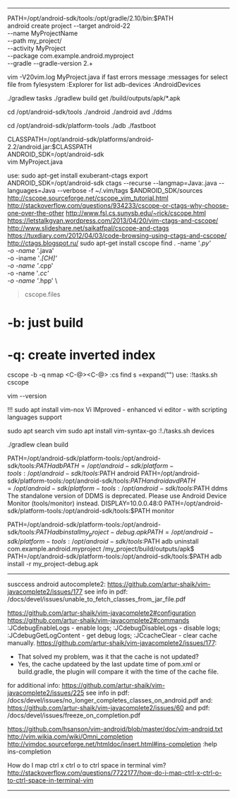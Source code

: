 -----------------------------------------------------------------------------------------------------

PATH=/opt/android-sdk/tools:/opt/gradle/2.10/bin:$PATH \
  android create project --target android-22 \
                         --name MyProjectName \
                         --path my_project/ \
                         --activity MyProject \
                         --package com.example.android.myproject \
                         --gradle --gradle-version 2.+

vim -V20vim.log MyProject.java
if fast errors message
:messages
for select file from fylesystem
:Explorer
for list adb-devices
:AndroidDevices

./gradlew tasks
./gradlew build
get /build/outputs/apk/*.apk

cd /opt/android-sdk/tools
./android
./android avd
./ddms

cd /opt/android-sdk/platform-tools
./adb
./fastboot

CLASSPATH=/opt/android-sdk/platforms/android-2.2/android.jar:$CLASSPATH \
ANDROID_SDK=/opt/android-sdk \
        vim MyProject.java

use:
sudo apt-get install exuberant-ctags
export ANDROID_SDK=/opt/android-sdk
ctags --recurse --langmap=Java:.java --languages=Java --verbose -f ~/.vim/tags $ANDROID_SDK/sources
http://cscope.sourceforge.net/cscope_vim_tutorial.html
http://stackoverflow.com/questions/934233/cscope-or-ctags-why-choose-one-over-the-other
http://www.fsl.cs.sunysb.edu/~rick/cscope.html
https://letstalkgyan.wordpress.com/2013/04/20/vim-ctags-and-cscope/
http://www.slideshare.net/saikatfpal/cscope-and-ctags
https://tuxdiary.com/2012/04/03/code-browsing-using-ctags-and-cscope/
http://ctags.blogspot.ru/
sudo apt-get install cscope
find . -name '*.py' \
-o -name '*.java' \
-o -iname '*.[CH]' \
-o -name '*.cpp' \
-o -name '*.cc' \
-o -name '*.hpp'  \
> cscope.files
# -b: just build
# -q: create inverted index
cscope -b -q
nmap <C-@><C-@> :cs find s <C-R>=expand("<cword>")<CR><CR>
use:
:!tasks.sh cscope

vim --version

!!!
sudo apt install vim-nox
  Vi IMproved - enhanced vi editor - with scripting languages support

sudo apt search vim
sudo apt install vim-syntax-go
:!./tasks.sh devices

./gradlew clean build

PATH=/opt/android-sdk/platform-tools:/opt/android-sdk/tools:$PATH adb
PATH=/opt/android-sdk/platform-tools:/opt/android-sdk/tools:$PATH android
PATH=/opt/android-sdk/platform-tools:/opt/android-sdk/tools:$PATH android avd
PATH=/opt/android-sdk/platform-tools:/opt/android-sdk/tools:$PATH ddms
The standalone version of DDMS is deprecated.
Please use Android Device Monitor (tools/monitor) instead.
DISPLAY=10.0.0.48:0 PATH=/opt/android-sdk/platform-tools:/opt/android-sdk/tools:$PATH monitor

PATH=/opt/android-sdk/platform-tools:/opt/android-sdk/tools:$PATH adb install my_project-debug.apk
PATH=/opt/android-sdk/platform-tools:/opt/android-sdk/tools:$PATH adb uninstall com.example.android.myproject
/my_project/build/outputs/apk$ PATH=/opt/android-sdk/platform-tools:/opt/android-sdk/tools:$PATH adb install -r my_project-debug.apk

-----------------------------------------------------------------------------------------------------

susccess android autocomplete2: https://github.com/artur-shaik/vim-javacomplete2/issues/177
see info in pdf: /docs/devel/issues/unable_to_fetch_classes_from_jar_file.pdf

https://github.com/artur-shaik/vim-javacomplete2#configuration
https://github.com/artur-shaik/vim-javacomplete2#commands
:JCdebugEnableLogs     - enable logs;
  :JCdebugDisableLogs  - disable logs;
:JCdebugGetLogContent  - get debug logs;
:JCcacheClear          - clear cache manually.
https://github.com/artur-shaik/vim-javacomplete2/issues/177:
- That solved my problem, was it that the cache is not updated?
- Yes, the cache updateed by the last update time of pom.xml or build.gradle,
  the plugin will compare it with the time of the cache file.

for additional info: https://github.com/artur-shaik/vim-javacomplete2/issues/225
see info in pdf: /docs/devel/issues/no_longer_completes_classes_on_android.pdf
and: https://github.com/artur-shaik/vim-javacomplete2/issues/60
and pdf: /docs/devel/issues/freeze_on_completion.pdf

https://github.com/hsanson/vim-android/blob/master/doc/vim-android.txt
http://vim.wikia.com/wiki/Omni_completion
http://vimdoc.sourceforge.net/htmldoc/insert.html#ins-completion
:help ins-completion

How do I map ctrl x ctrl o to ctrl space in terminal vim?
http://stackoverflow.com/questions/7722177/how-do-i-map-ctrl-x-ctrl-o-to-ctrl-space-in-terminal-vim

-----------------------------------------------------------------------------------------------------
